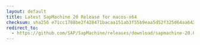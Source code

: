 ```yaml
---
layout: default
title: Latest SapMachine 20 Release for macos-x64
checksum: sha256 e71cc1788be2f428471bacaa151ab3f55b9eaa5d52f325d64aa6421cba63e8ae
redirect_to:
  - https://github.com/SAP/SapMachine/releases/download/sapmachine-20.0.2/sapmachine-jre-20.0.2_macos-x64_bin.tar.gz
---
```

